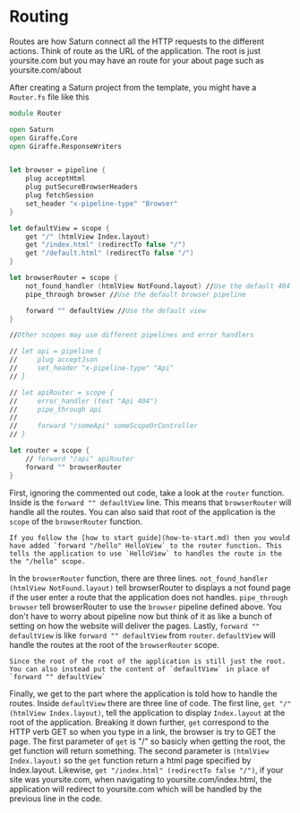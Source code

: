 # Routing

Routes are how Saturn connect all the HTTP requests to the different actions. Think of route as the URL of the application. The root is just yoursite.com but you may have an route for your about page such as yoursite.com/about

After creating a Saturn project from the template, you might have a `Router.fs` file like this

```fsharp
module Router

open Saturn
open Giraffe.Core
open Giraffe.ResponseWriters


let browser = pipeline {
    plug acceptHtml
    plug putSecureBrowserHeaders
    plug fetchSession
    set_header "x-pipeline-type" "Browser"
}

let defaultView = scope {
    get "/" (htmlView Index.layout)
    get "/index.html" (redirectTo false "/")
    get "/default.html" (redirectTo false "/")
}

let browserRouter = scope {
    not_found_handler (htmlView NotFound.layout) //Use the default 404 webpage
    pipe_through browser //Use the default browser pipeline

    forward "" defaultView //Use the default view
}

//Other scopes may use different pipelines and error handlers

// let api = pipeline {
//     plug acceptJson
//     set_header "x-pipeline-type" "Api"
// }

// let apiRouter = scope {
//     error_handler (text "Api 404")
//     pipe_through api
//
//     forward "/someApi" someScopeOrController
// }

let router = scope {
    // forward "/api" apiRouter
    forward "" browserRouter
}
```

First, ignoring the commented out code, take a look at the `router` function. Inside is the `forward "" defaultView` line. This means that `browserRouter` will handle all the routes. You can also said that root of the application is the `scope` of the `browserRouter` function.

    If you follow the [how to start guide](how-to-start.md) then you would have added `forward "/hello" HelloView` to the router function. This tells the application to use `HelloView` to handles the route in the the "/hello" scope.

In the `browserRouter` function, there are three lines. `not_found_handler (htmlView NotFound.layout)` tell browserRouter to displays a not found page if the user enter a route that the application does not handles. `pipe_through browser` tell browserRouter to use the `browser` pipeline defined above. You don't have to worry about pipeline now but think of it as like a bunch of setting on how the website will deliver the pages. Lastly, `forward "" defaultView` is like `forward "" defaultView` from `router`. `defaultView` will handle the routes at the root of the `browserRouter` scope.

    Since the root of the root of the application is still just the root. You can also instead put the content of `defaultView` in place of `forward "" defaultView`

Finally, we get to the part where the application is told how to handle the routes. Inside `defaultView` there are three line of code. The first line, `get "/" (htmlView Index.layout)`, tell the application to display `Index.layout` at the root of the application. Breaking it down further, `get` correspond to the HTTP verb GET so when you type in a link, the browser is try to GET the page. The first parameter of `get` is "/" so basicly when getting the root, the get function will return something. The second parameter is `(htmlView Index.layout)` so the `get` function return a html page specified by Index.layout. Likewise, `get "/index.html" (redirectTo false "/")`, if your site was yoursite.com, when navigating to yoursite.com/index.html, the application will redirect to yoursite.com which will be handled by the previous line in the code.